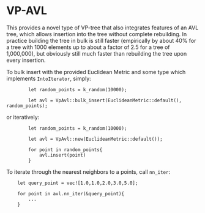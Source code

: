 # VP-AVL
This provides a novel type of VP-tree that also integrates features of an AVL tree, which allows insertion into the tree without complete rebuilding.
In practice building the tree in bulk is still faster (empirically by about 40% for a tree with 1000 elements up to about a factor of 2.5 for a tree of 1,000,000), but obviously still much faster than rebuilding the tree upon every insertion.

To bulk insert with the provided Euclidean Metric and some type which implements `IntoIterator`, simply:
```
        let random_points = k_random(10000);

        let avl = VpAvl::bulk_insert(EuclideanMetric::default(), random_points);

```

or iteratively:
```
        let random_points = k_random(10000);

        let avl = VpAvl::new(EuclideanMetric::default());

        for point in random_points{
            avl.insert(point)
        }
```


To iterate through the nearest neighbors to a points, call `nn_iter`:
```
    let query_point = vec![1.0,1.0,2.0,3.0,5.0];

    for point in avl.nn_iter(&query_point){
        ...
    }
```
